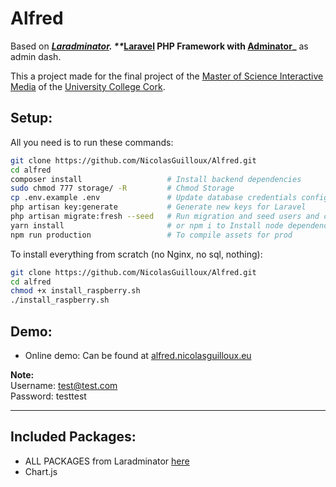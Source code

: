 # Alfred

Based on **_[Laradminator](https://github.com/kossa/laradminator).
**_[Laravel](https://laravel.com/) PHP Framework with [Adminator](https://github.com/puikinsh/Adminator-admin-dashboard)_**  as admin dash.

This a project made for the final project of the [Master of Science Interactive Media](https://www.ucc.ie/en/ckr05/) of the [University College Cork](https://www.ucc.ie/).


## Setup:
All you need is to run these commands:
```bash
git clone https://github.com/NicolasGuilloux/Alfred.git
cd alfred
composer install                   # Install backend dependencies
sudo chmod 777 storage/ -R         # Chmod Storage
cp .env.example .env               # Update database credentials configuration
php artisan key:generate           # Generate new keys for Laravel
php artisan migrate:fresh --seed   # Run migration and seed users and categories for testing
yarn install                       # or npm i to Install node dependencies
npm run production                 # To compile assets for prod
```

To install everything from scratch (no Nginx, no sql, nothing):
```bash
git clone https://github.com/NicolasGuilloux/Alfred.git
cd alfred
chmod +x install_raspberry.sh
./install_raspberry.sh
```


## Demo:
- Online demo: Can be found at [alfred.nicolasguilloux.eu](https://alfred.nicolasguilloux.eu/)

**Note:**  
Username: test@test.com      
Password: testtest

***

## Included Packages:

* ALL PACKAGES from Laradminator [here](https://github.com/kossa/laradminator#included-packages)
* Chart.js
